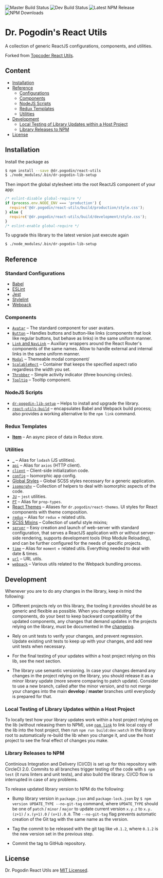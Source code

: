 ![Master Build Status](https://img.shields.io/circleci/project/github/birdofpreyru/react-utils/master.svg?label=master)
![Dev Build Status](https://img.shields.io/circleci/project/github/birdofpreyru/react-utils/develop.svg?label=develop)
![Latest NPM Release](https://img.shields.io/npm/v/@dr.pogodin/react-utils.svg)
![NPM Downloads](https://img.shields.io/npm/dm/@dr.pogodin/react-utils.svg)

# Dr. Pogodin's React Utils

A collection of generic ReactJS configurations, components, and utilities.

Forked from
[Topcoder React Utils](https://github.com/topcoder-platform/topcoder-react-utils).

## Content
- [Installation](#installation)
- [Reference](#reference)
  - [Configurations](#configurations)
  - [Components](#components)
  - [NodeJS Scripts](#nodejs-scripts)
  - [Redux Templates](#redux-templates)
  - [Utilities](#utilities)
- [Development](#development)
  - [Local Testing of Library Updates within a Host Project](#local-testing-of-library-updates-within-a-host-project)
  - [Library Releases to NPM](#library-releases-to-npm)
- [License](#license)

## Installation
Install the package as
```bash
$ npm install --save @dr.pogodin/react-utils
$ ./node_modules/.bin/dr-pogodin-lib-setup
```
Then import the global stylesheet into the root ReactJS component of your app:
```jsx
/* eslint-disable global-require */
if (process.env.NODE_ENV === 'production') {
  require('@dr.pogodin/react-utils/build/production/style.css');
} else {
  require('@dr.pogodin/react-utils/build/development/style.css');
}
/* eslint-enable global-require */
```

To upgrade this library to the latest version just execute again
```bash
$ ./node_modules/.bin/dr-pogodin-lib-setup
```

## Reference

### Standard Configurations

- [Babel](docs/babel-config.md)
- [ESLint](docs/eslint-config.md)
- [Jest](docs/jest-config.md)
- [Stylelint](docs/stylelint-config.md)
- [Webpack](docs/webpack-config.md)

### Components
- [`Avatar`](docs/avatar.md) &ndash; The standard component for user avatars.
- [`Button`](docs/button.md) &ndash; Handles buttons and button-like links
  (components that look like regular buttons, but behave as links) in the same
  uniform manner.
- [`Link` and `NavLink`](docs/link-and-navlink.md) &ndash; Auxiliary wrappers
  around the React Router's components of the same names. Allow to handle
  external and internal links in the same uniform manner.
- [`Modal`](docs/modal.md) &ndash; Themeable modal component/
- [`ScalableRect`](docs/scalable-rect.md) &ndash; Container that keeps
  the specified aspect ratio regardless the width you set.
- [`Throbber`](docs/throbber.md) &ndash; Simple activity indicator (three bouncing
  circles).
- [`Tooltip`](docs/tooltip.md) &ndash; Tooltip component.

### NodeJS Scripts
- [`dr-pogodin-lib-setup`](docs/dr-pogodin-lib-setup-script.md) &ndash; Helps to
  install and upgrade the library.
- [`react-utils-build`](docs/bin-build.md) &ndash; encapsulates Babel and Webpack
  build process; also provides a working alternative to the `npm link` command.

### Redux Templates
- [**Item**](docs/redux-item.md) &ndash; An async piece of data in Redux store.

### Utilities
- [`_`](docs/lodash.md) &ndash; Alias for `lodash` (JS utilities).
- [`api`](docs/api.md) &ndash; Alias for `axios` (HTTP client).
- [`client`](docs/client.md) &ndash; Client-side initialization code.
- [`config`](docs/config.md) &ndash; Isomorphic app config.
- [Global Styles](docs/global-styles.md) &ndash; Global SCSS styles necessary for
  a generic application.
- [`isomorphy`](docs/isomorphy-utils.md) &ndash; Collection of helpers to deal
  with isomorphic aspects of the code.
- [`JU`](docs/jest-utils.md) &ndash; `jest` utilities.
- [`PT`](docs/prop-types.md) &ndash; Alias for `prop-types`.
- [React Themes](docs/react-themes) &ndash; Aliases for `dr.pogodin/react-themes`.
  UI styles for React components with theme composition.
- [`redux`](docs/redux-utils.md) &ndash; Alias for `redux` + related utils.
- [SCSS Mixins](docs/scss-mixins.md) &ndash; Collection of useful style
  mixins;
- [`server`](docs/server.md) &ndash; Easy creation and launch of web-server
  with standard configuration, that serves a ReactJS application with or without
  server-side rendering, supports development tools (Hop Module Reloading), and
  can be further configured for the needs of specific projects.
- [`time`](docs/time.md) &ndash; Alias for `moment` + related utils. Everything
  needed to deal with date & times.
- [`url`](docs/url.md) &ndash; URL utils.
- [`webpack`](docs/webpack-utils.md) &ndash; Various utils related to the
  Webpack bundling process.

## Development

Whenever you are to do any changes in the library, keep in mind the following:

- Different projects rely on this library, the tooling it provides should be as
  generic and flexible as possible. When you change existing components, do your
  best to keep backward compatibility of the updated components, any changes
  that demand updates in the projects relying on the library, must be
  documented in the [changelog](CHANGELOG.md).

- Rely on unit tests to verify your changes, and prevent regression. Update
  existing unit tests to keep up with your changes, and add new unit tests
  when necessary.

- For the final testing of your updates within a host project relying on this
  lib, see the next section.

- The library use semantic versioning. In case your changes demand any changes
  in the project relying on the library, you should release it as a minor
  library update (more severe comparing to patch update). Consider to use
  a new branch, called after the minor version, and to not merge your changes
  into the main **develop** / **master** branches until everybody is prepared
  for that.

### Local Testing of Library Updates within a Host Project

To locally test how your library updates work within a host project relying on
the lib (without releasing them to NPM), use
[`npm link`](https://docs.npmjs.com/cli/link.html) to link local copy of the lib
into the host project, then run `npm run build:dev:watch` in the library root to
automatically re-build the lib when you change it, and use the host project to
see the final effect of changes you make.

### Library Releases to NPM

Continious Integration and Delivery (CI/CD) is set up for this repository with
CircleCI 2.0. Commits to all branches trigger testing of the code with
`$ npm test` (it runs linters and unit tests), and also build the library.
CI/CD flow is interrupted in case of any problems.

To release updated library version to NPM do the following:

- Bump library version in `package.json` and `package-lock.json` by
  `$ npm version UPDATE_TYPE --no-git-tag` command, where `UPDATE_TYPE` should
  be one of `patch` / `minor` / `major` to update current version `x.y.z`
  to `x.y.(z+1)` / `x.(y+1).0` / `(x+1).0.0`. The `--no-git-tag` flag prevents
  automatic creation of the Git tag with the same name as the version.

- Tag the commit to be released with the git tag like `v0.1.2`, where `0.1.2` is
  the new version set in the previous step.

- Commit the tag to GitHub repository.

## License
Dr. Pogodin React Utils are [MIT Licensed](LICENSE.md).
